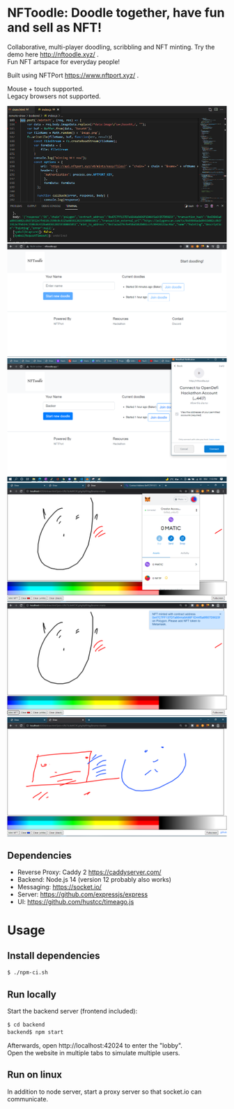 # NFToodle: Doodle together, have fun and sell as NFT!

Collaborative, multi-player doodling, scribbling and NFT minting. Try the demo here http://nftoodle.xyz/ .  
Fun NFT artspace for everyday people!

Built using NFTPort  https://www.nftport.xyz/ .  

Mouse + touch supported.  
Legacy browsers not supported.

![Lobby](_docs/NFTPort.PNG)  
![Start](_docs/Screen%2021.PNG)  
![Lobby](_docs/Screen%2022.png)  
![Login with Metamask](_docs/Screen%2012.PNG)  
![Mint NFT](_docs/Screen%209.PNG)  
![Drawing session](_docs/Screen%205.PNG)

## Dependencies
* Reverse Proxy: Caddy 2 https://caddyserver.com/
* Backend: Node.js 14 (version 12 probably also works)
* Messaging: https://socket.io/
* Server: https://github.com/expressjs/express
* UI: https://github.com/hustcc/timeago.js

# Usage
## Install dependencies
```sh
$ ./npm-ci.sh
```

## Run locally
Start the backend server (frontend included):

```sh
$ cd backend
backend$ npm start
```

Afterwards, open http://localhost:42024 to enter the "lobby".  
Open the website in multiple tabs to simulate multiple users.

## Run on linux
In addition to node server, start a proxy server so that socket.io can communicate.
